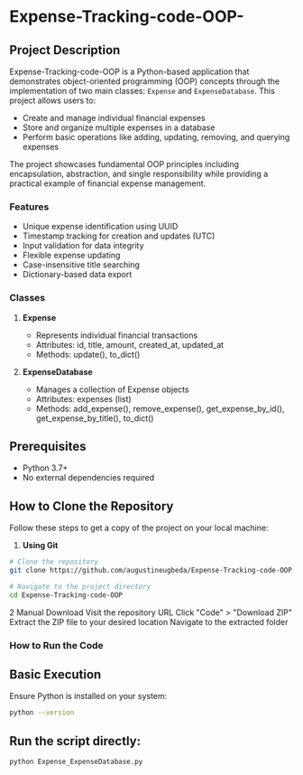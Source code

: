 # Expense-Tracking-code-OOP-


## Project Description

Expense-Tracking-code-OOP is a Python-based application that demonstrates object-oriented programming (OOP) concepts through the implementation of two main classes: `Expense` and `ExpenseDatabase`. This project allows users to:
- Create and manage individual financial expenses
- Store and organize multiple expenses in a database
- Perform basic operations like adding, updating, removing, and querying expenses

The project showcases fundamental OOP principles including encapsulation, abstraction, and single responsibility while providing a practical example of financial expense management.

### Features
- Unique expense identification using UUID
- Timestamp tracking for creation and updates (UTC)
- Input validation for data integrity
- Flexible expense updating
- Case-insensitive title searching
- Dictionary-based data export

### Classes
1. **Expense**
   - Represents individual financial transactions
   - Attributes: id, title, amount, created_at, updated_at
   - Methods: update(), to_dict()

2. **ExpenseDatabase**
   - Manages a collection of Expense objects
   - Attributes: expenses (list)
   - Methods: add_expense(), remove_expense(), get_expense_by_id(), get_expense_by_title(), to_dict()

## Prerequisites
- Python 3.7+
- No external dependencies required

## How to Clone the Repository

Follow these steps to get a copy of the project on your local machine:

1. **Using Git**
```bash
# Clone the repository
git clone https://github.com/augustineugbeda/Expense-Tracking-code-OOP.git

# Navigate to the project directory
cd Expense-Tracking-code-OOP

```


2 Manual Download
Visit the repository URL
Click "Code" > "Download ZIP"
Extract the ZIP file to your desired location
Navigate to the extracted folder

### How to Run the Code
## Basic Execution
Ensure Python is installed on your system:
```bash
python --version
```
## Run the script directly:
```bash
python Expense_ExpenseDatabase.py
```
